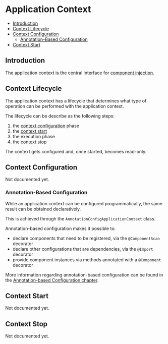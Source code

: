 # Application Context

- [Introduction](#introduction)
- [Context Lifecycle](#context-lifecycle)
- [Context Configuration](#context-configuration)
  - [Annotation-Based Configuration](#annotation-based-configuration)
- [Context Start](#context-start)

## Introduction

The application context is the central interface for [component injection](component-injection.md).

## Context Lifecycle

The application context has a lifecycle that determines what type of operation can be performed with the application
context.

The lifecycle can be describe as the following steps:

1. the [context configuration](#context-configuration) phase
2. the [context start](#context-start)
3. the execution phase
4. the [context stop](#context-stop)

The context gets configured and, once started, becomes read-only.

## Context Configuration

Not documented yet.

### Annotation-Based Configuration

While an application context can be configured programmatically, the same result can be obtained declaratively.

This is achieved through the `AnnotationConfigApplicationContext` class.

Annotation-based configuration makes it possible to:
- declare components that need to be registered, via the `@ComponentScan` decorator
- declare other configurations that are dependencies, via the `@Import` decorator
- provide component instances via methods annotated with a `@Component` decorator

More information regarding annotation-based configuration can be found in the
[Annotation-based Configuration chapter](annotation-configuration.md).

## Context Start

Not documented yet.

## Context Stop

Not documented yet.

